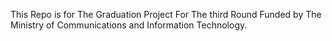 This Repo is for The Graduation Project For The third Round Funded by The Ministry of Communications and Information Technology.
